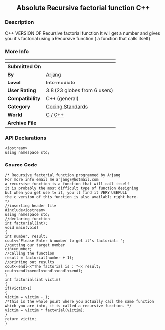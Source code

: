﻿<div align="center">

## Absolute Recursive factorial function C\+\+


</div>

### Description

C++ VERSION OF Recursive factorial function It will get a number and gives you it's factorial using a Recursive function ( a function that calls itself)
 
### More Info
 


<span>             |<span>
---                |---
**Submitted On**   |
**By**             |[Arjang](https://github.com/Planet-Source-Code/PSCIndex/blob/master/ByAuthor/arjang.md)
**Level**          |Intermediate
**User Rating**    |3.8 (23 globes from 6 users)
**Compatibility**  |C\+\+ \(general\)
**Category**       |[Coding Standards](https://github.com/Planet-Source-Code/PSCIndex/blob/master/ByCategory/coding-standards__3-32.md)
**World**          |[C / C\+\+](https://github.com/Planet-Source-Code/PSCIndex/blob/master/ByWorld/c-c.md)
**Archive File**   |[](https://github.com/Planet-Source-Code/arjang-absolute-recursive-factorial-function-c__3-753/archive/master.zip)

### API Declarations

```
<iostream>
using namespace std;
```


### Source Code

```
/* Recursive factorial function programmed by Arjang
For more info email me arjang7@hotmail.com
a recursive function is a function that will call itself
it is probably the most difficult type of function designing
but when you get use to it, you'll find it VERY USEFULL
the c version of this function is also available right here.
*/
//inserting header file
#include<iostream>
using namespace std;
//declaring function
int factorial(int);
void main(void)
{
int number, result;
cout<<"Please Enter A number to get it's factorial: ";
//getting our target number
cin>>number;
//calling the function
result = factorial(number + 1);
//printing out results
cout<<endl<<"The factorial is : "<< result;
cout<<endl<<endl<<endl<<endl<<endl;
}
int factorial(int victim)
{
if(victim>1)
{
victim = victim - 1;
/*this is the whole point where you actually call the same function which you are into, it is called a recursive function. */
victim = victim * factorial(victim);
}
return victim;
}
```

